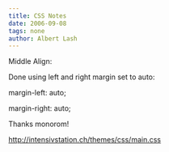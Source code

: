 ```yaml
---
title: CSS Notes
date: 2006-09-08
tags: none
author: Albert Lash
---
```

Middle Align:

Done using left and right margin set to auto:

margin-left: auto;

margin-right: auto;

Thanks monorom!

<a href="http://intensivstation.ch/themes/css/main.css">http://intensivstation.ch/themes/css/main.css</a>

